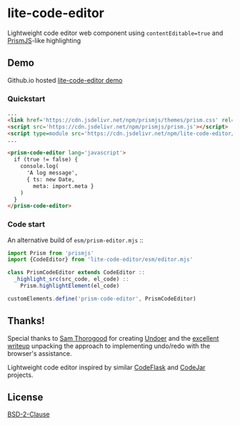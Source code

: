 # lite-code-editor

Lightweight code editor web component using `contentEditable=true` and
[PrismJS][]-like highlighting

  [PrismJS]: https://prismjs.com


## Demo

Github.io hosted [lite-code-editor demo](https://shanewholloway.github.io/web-lite-code-editor/)

### Quickstart

```html
...
<link href='https://cdn.jsdelivr.net/npm/prismjs/themes/prism.css' rel='stylesheet' />
<script src='https://cdn.jsdelivr.net/npm/prismjs/prism.js'></script>
<script type=module src='https://cdn.jsdelivr.net/npm/lite-code-editor/esm/prism-editor.mjs'></script>
...

<prism-code-editor lang='javascript'>
  if (true != false) {
    console.log(
      'A log message',
      { ts: new Date,
        meta: import.meta }
    )
  }
</prism-code-editor>
```


### Code start

An alternative build of `esm/prism-editor.mjs` ::

```javascript
import Prism from 'prismjs'
import {CodeEditor} from 'lite-code-editor/esm/editor.mjs'

class PrismCodeEditor extends CodeEditor ::
  _highlight_src(src_code, el_code) ::
    Prism.highlightElement(el_code)

customElements.define('prism-code-editor', PrismCodeEditor)
```


## Thanks!

Special thanks to [Sam Thorogood][samthor] for creating [Undoer][] and
the [excellent writeup][undoer-article] unpacking the approach to implementing undo/redo with the browser's
assistance.

 [Undoer]: https://github.com/samthor/undoer
 [samthor]: https://github.com/samthor
 [undoer-article]: https://dev.to/chromiumdev/-native-undo--redo-for-the-web-3fl3


Lightweight code editor inspired by similar [CodeFlask][] and [CodeJar][] projects.

 [CodeFlask]: https://kazzkiq.github.io/CodeFlask/
 [CodeJar]: https://medv.io/codejar/


## License

[BSD-2-Clause](./LICENSE)

